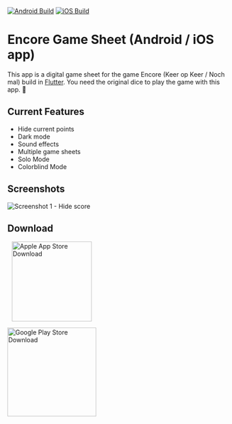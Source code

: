 [![Android Build](https://github.com/MaikelStuivenberg/EncoreGameSheet/actions/workflows/android-release.yml/badge.svg)](https://github.com/MaikelStuivenberg/EncoreGameSheet/actions/workflows/android-release.yml)
[![iOS Build](https://github.com/MaikelStuivenberg/EncoreGameSheet/actions/workflows/ios-release.yml/badge.svg)](https://github.com/MaikelStuivenberg/EncoreGameSheet/actions/workflows/ios-release.yml)

Encore Game Sheet (Android / iOS app)
==================

This app is a digital game sheet for the game Encore (Keer op Keer / Noch mal) build in <a href="https://flutter.dev/">Flutter<a>. You need the original dice to play the game with this app. 🎲
  
Current Features
------------------
* Hide current points
* Dark mode
* Sound effects
* Multiple game sheets
* Solo Mode
* Colorblind Mode

Screenshots
------------------
![Screenshot 1 - Hide score](https://user-images.githubusercontent.com/13018117/147416624-30a3453d-f9a7-45ee-ba45-bdaac7a972db.jpg)

Download
------------------
  
<a href="https://apps.apple.com/us/app/encore-game-sheet/id1599803385"><img src="https://user-images.githubusercontent.com/13018117/147416020-b46b862a-0ef2-422c-a227-980b99157434.png" width="180" alt="Apple App Store Download" style="margin-left: 10px" /></a>

<a href="https://play.google.com/store/apps/details?id=nl.maikelstuivenberg.encore_gamesheet"><img src="https://user-images.githubusercontent.com/13018117/147416008-22d81c6d-cc8d-4727-abf3-e095d143b2e4.png" width="200" alt="Google Play Store Download" /></a>
